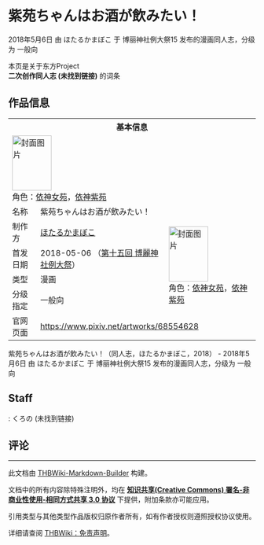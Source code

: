 # 紫苑ちゃんはお酒が飲みたい！

<!-- source html: G:\repos\THBWiki-Markdown-Builder\THBWikiMarkdown\Temp\main\4\4c\ns0%3A%E7%B4%AB%E8%8B%91%E3%81%A1%E3%82%83%E3%82%93%E3%81%AF%E3%81%8A%E9%85%92%E3%81%8C%E9%A3%B2%E3%81%BF%E3%81%9F%E3%81%84%EF%BC%81.html -->

2018年5月6日 由 ほたるかまぼこ 于 博丽神社例大祭15 发布的漫画同人志，分级为 一般向

本页是关于东方Project  
 **二次创作同人志 (未找到链接)** 的词条
## 作品信息

<table><tbody><tr><th colspan="3">基本信息</th></tr><tr><td class="cover-artwork-mobile" colspan="2"><a href="./文件-紫苑ちゃんはお酒が飲みたい！封面.jpg.md" class="image" title="封面图片"><img alt="封面图片" src="https://upload.thwiki.cc/thumb/c/c5/%E7%B4%AB%E8%8B%91%E3%81%A1%E3%82%83%E3%82%93%E3%81%AF%E3%81%8A%E9%85%92%E3%81%8C%E9%A3%B2%E3%81%BF%E3%81%9F%E3%81%84%EF%BC%81%E5%B0%81%E9%9D%A2.jpg/80px-%E7%B4%AB%E8%8B%91%E3%81%A1%E3%82%83%E3%82%93%E3%81%AF%E3%81%8A%E9%85%92%E3%81%8C%E9%A3%B2%E3%81%BF%E3%81%9F%E3%81%84%EF%BC%81%E5%B0%81%E9%9D%A2.jpg" decoding="async" loading="lazy" width="80" height="112" srcset="https://upload.thwiki.cc/thumb/c/c5/%E7%B4%AB%E8%8B%91%E3%81%A1%E3%82%83%E3%82%93%E3%81%AF%E3%81%8A%E9%85%92%E3%81%8C%E9%A3%B2%E3%81%BF%E3%81%9F%E3%81%84%EF%BC%81%E5%B0%81%E9%9D%A2.jpg/120px-%E7%B4%AB%E8%8B%91%E3%81%A1%E3%82%83%E3%82%93%E3%81%AF%E3%81%8A%E9%85%92%E3%81%8C%E9%A3%B2%E3%81%BF%E3%81%9F%E3%81%84%EF%BC%81%E5%B0%81%E9%9D%A2.jpg 1.5x, https://upload.thwiki.cc/thumb/c/c5/%E7%B4%AB%E8%8B%91%E3%81%A1%E3%82%83%E3%82%93%E3%81%AF%E3%81%8A%E9%85%92%E3%81%8C%E9%A3%B2%E3%81%BF%E3%81%9F%E3%81%84%EF%BC%81%E5%B0%81%E9%9D%A2.jpg/160px-%E7%B4%AB%E8%8B%91%E3%81%A1%E3%82%83%E3%82%93%E3%81%AF%E3%81%8A%E9%85%92%E3%81%8C%E9%A3%B2%E3%81%BF%E3%81%9F%E3%81%84%EF%BC%81%E5%B0%81%E9%9D%A2.jpg 2x" data-file-width="858" data-file-height="1200"></a><div class="cover-char">角色：<a href="./依神女苑.md" title="依神女苑">依神女苑</a>，<a href="./依神紫苑.md" title="依神紫苑">依神紫苑</a></div></td>
</tr><tr><td class="label">名称</td><td colspan="2"> 紫苑ちゃんはお酒が飲みたい！ </td></tr><tr><td class="label">制作方</td><td><a href="./ほたるかまぼこ.md" title="ほたるかまぼこ">ほたるかまぼこ</a></td><td class="cover-artwork" rowspan="4" style="min-width:112px;"><a href="./文件-紫苑ちゃんはお酒が飲みたい！封面.jpg.md" class="image" title="封面图片"><img alt="封面图片" src="https://upload.thwiki.cc/thumb/c/c5/%E7%B4%AB%E8%8B%91%E3%81%A1%E3%82%83%E3%82%93%E3%81%AF%E3%81%8A%E9%85%92%E3%81%8C%E9%A3%B2%E3%81%BF%E3%81%9F%E3%81%84%EF%BC%81%E5%B0%81%E9%9D%A2.jpg/80px-%E7%B4%AB%E8%8B%91%E3%81%A1%E3%82%83%E3%82%93%E3%81%AF%E3%81%8A%E9%85%92%E3%81%8C%E9%A3%B2%E3%81%BF%E3%81%9F%E3%81%84%EF%BC%81%E5%B0%81%E9%9D%A2.jpg" decoding="async" loading="lazy" width="80" height="112" srcset="https://upload.thwiki.cc/thumb/c/c5/%E7%B4%AB%E8%8B%91%E3%81%A1%E3%82%83%E3%82%93%E3%81%AF%E3%81%8A%E9%85%92%E3%81%8C%E9%A3%B2%E3%81%BF%E3%81%9F%E3%81%84%EF%BC%81%E5%B0%81%E9%9D%A2.jpg/120px-%E7%B4%AB%E8%8B%91%E3%81%A1%E3%82%83%E3%82%93%E3%81%AF%E3%81%8A%E9%85%92%E3%81%8C%E9%A3%B2%E3%81%BF%E3%81%9F%E3%81%84%EF%BC%81%E5%B0%81%E9%9D%A2.jpg 1.5x, https://upload.thwiki.cc/thumb/c/c5/%E7%B4%AB%E8%8B%91%E3%81%A1%E3%82%83%E3%82%93%E3%81%AF%E3%81%8A%E9%85%92%E3%81%8C%E9%A3%B2%E3%81%BF%E3%81%9F%E3%81%84%EF%BC%81%E5%B0%81%E9%9D%A2.jpg/160px-%E7%B4%AB%E8%8B%91%E3%81%A1%E3%82%83%E3%82%93%E3%81%AF%E3%81%8A%E9%85%92%E3%81%8C%E9%A3%B2%E3%81%BF%E3%81%9F%E3%81%84%EF%BC%81%E5%B0%81%E9%9D%A2.jpg 2x" data-file-width="858" data-file-height="1200"></a><div class="cover-char">角色：<a href="./依神女苑.md" title="依神女苑">依神女苑</a>，<a href="./依神紫苑.md" title="依神紫苑">依神紫苑</a></div></td>
</tr><tr><td class="label">首发日期</td><td>2018-05-06&#160;（<a href="/展会作品列表?e=%E5%8D%9A%E4%B8%BD%E7%A5%9E%E7%A4%BE%E4%BE%8B%E5%A4%A7%E7%A5%AD%2315">第十五回 博麗神社例大祭</a>）</td></tr><tr><td class="label">类型</td><td>漫画</td></tr><tr><td class="label">分级指定</td><td>一般向</td></tr>
<tr><td class="label">官网页面</td><td colspan="2"><a rel="nofollow" class="external free" href="https://www.pixiv.net/artworks/68554628">https://www.pixiv.net/artworks/68554628</a></td></tr></tbody></table>

紫苑ちゃんはお酒が飲みたい！（同人志，ほたるかまぼこ，2018） - 2018年5月6日 由 ほたるかまぼこ 于 博丽神社例大祭15 发布的漫画同人志，分级为 一般向
## Staff
: くろの (未找到链接)

## 评论




---

此文档由 [THBWiki-Markdown-Builder](https://github.com/Delsin-Yu/THBWiki-Markdown-Builder) 构建。

文档中的所有内容除特殊注明外，均在 [**知识共享(Creative Commons) 署名-非商业性使用-相同方式共享 3.0 协议**](https://creativecommons.org/licenses/by-sa/3.0/deed.zh-hans) 下提供，附加条款亦可能应用。

引用类型与其他类型作品版权归原作者所有，如有作者授权则遵照授权协议使用。

详细请查阅 [THBWiki：免责声明](https://thbwiki.cc/THBWiki:%E5%85%8D%E8%B4%A3%E5%A3%B0%E6%98%8E)。

